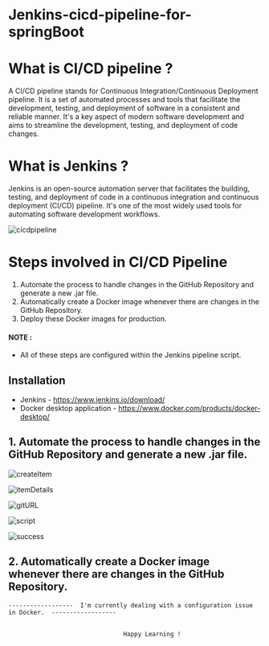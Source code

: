 # Jenkins-cicd-pipeline-for-springBoot

# What is CI/CD pipeline ?

A CI/CD pipeline stands for Continuous Integration/Continuous Deployment pipeline. It is a set of automated processes and tools that facilitate the development, testing, and deployment of software in a consistent and reliable manner. It's a key aspect of modern software development and aims to streamline the development, testing, and deployment of code changes.

# What is Jenkins ?

Jenkins is an open-source automation server that facilitates the building, testing, and deployment of code in a continuous integration and continuous deployment (CI/CD) pipeline. It's one of the most widely used tools for automating software development workflows.


![cicdpipeline](https://github.com/MARIAASHRAF1502/Jenkins-cicd-pipeline-for-springBoot/assets/67148270/d1bb1709-15c3-4439-9af3-b026722f0fc1)

# Steps involved in CI/CD Pipeline 

1. Automate the process to handle changes in the GitHub Repository and generate a new .jar file.
2. Automatically create a Docker image whenever there are changes in the GitHub Repository.
3. Deploy these Docker images for production.

#### NOTE :
- All of these steps are configured within the Jenkins pipeline script.


## Installation

- Jenkins - https://www.jenkins.io/download/
- Docker desktop application - https://www.docker.com/products/docker-desktop/

## 1. Automate the process to handle changes in the GitHub Repository and generate a new .jar file.

![createItem](https://github.com/MARIAASHRAF1502/drag-And-drop-using-HTML-Javscript/assets/67148270/c272b748-315e-425d-ae5a-d1251a97aa61)

![itemDetails](https://github.com/MARIAASHRAF1502/drag-And-drop-using-HTML-Javscript/assets/67148270/2bf42564-c9aa-4e8d-ac5c-9ae68236b9c9)

![gitURL](https://github.com/MARIAASHRAF1502/drag-And-drop-using-HTML-Javscript/assets/67148270/94fc16d9-060c-43e8-8f3f-ef0fab06da9d)

![script](https://github.com/MARIAASHRAF1502/drag-And-drop-using-HTML-Javscript/assets/67148270/8def76e0-21f5-40f1-8d5f-1d8a70218ab0)

![success](https://github.com/MARIAASHRAF1502/drag-And-drop-using-HTML-Javscript/assets/67148270/5e389a17-db32-4c91-b8dd-ebe0c61c78fe)


## 2. Automatically create a Docker image whenever there are changes in the GitHub Repository.

    ------------------  I'm currently dealing with a configuration issue in Docker.  ------------------




## 

                                    Happy Learning !


